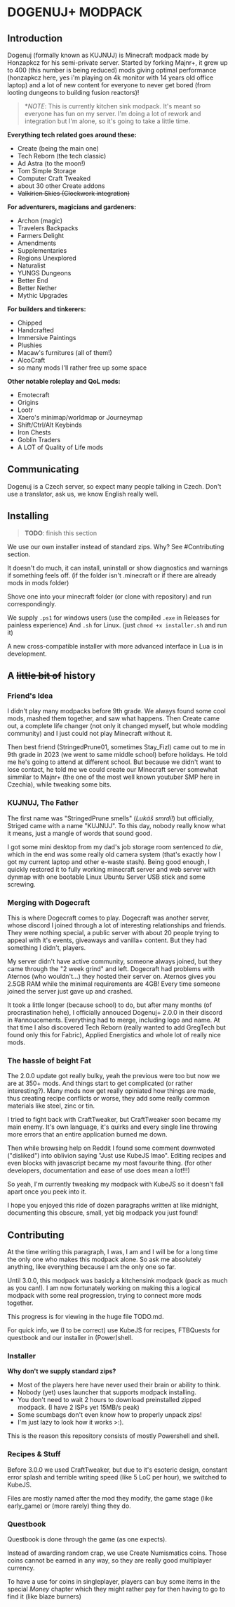 # DOGENUJ+ MODPACK

## Introduction

Dogenuj (formally known as KUJNUJ) is Minecraft modpack made by Honzapkcz for his semi-private server.
Started by forking Majnr+, it grew up to 400 (this number is being reduced) mods giving optimal performance (honzapkcz here, yes i'm playing on 4k monitor with 14 years old office laptop) and a lot of new content for everyone to never get bored (from looting dungeons to building fusion reactors)!

> **NOTE*: This is currently kitchen sink modpack. It's meant so everyone has fun on my server. I'm doing a lot of rework and integration but I'm alone, so it's going to take a little time.

**Everything tech related goes around these:**

- Create (being the main one)
- Tech Reborn (the tech classic)
- Ad Astra (to the moon!)
- Tom Simple Storage
- Computer Craft Tweaked
- about 30 other Create addons
- ~~Valkirien Skies (Clockwork integration)~~

**For adventurers, magicians and gardeners:**

- Archon (magic)
- Travelers Backpacks
- Farmers Delight
- Amendments
- Supplementaries
- Regions Unexplored
- Naturalist
- YUNGS Dungeons
- Better End
- Better Nether
- Mythic Upgrades

**For builders and tinkerers:**

- Chipped
- Handcrafted
- Immersive Paintings
- Plushies
- Macaw's furnitures (all of them!)
- AlcoCraft
- so many mods I'll rather free up some space

**Other notable roleplay and QoL mods:**

- Emotecraft
- Origins
- Lootr
- Xaero's minimap/worldmap or Journeymap
- Shift/Ctrl/Alt Keybinds
- Iron Chests
- Goblin Traders
- A LOT of Quality of Life mods

## Communicating

Dogenuj is a Czech server, so expect many people talking in Czech.
Don't use a translator, ask us, we know English really well.

## Installing

> **TODO**: finish this section

We use our own installer instead of standard zips. Why? See #Contributing section.

It doesn't do much, it can install, uninstall or show diagnostics and warnings if something feels off.
(if the folder isn't .minecraft or if there are already mods in mods folder)

Shove one into your minecraft folder (or clone with repository) and run correspondingly.

We supply `.ps1` for windows users (use the compiled `.exe` in Releases for painless experience)
And `.sh` for Linux. (just `chmod +x installer.sh` and run it)

A new cross-compatible installer with more advanced interface in Lua is in development.

## A ~~little bit of~~ history

### Friend's Idea

I didn't play many modpacks before 9th grade. We always found some cool mods, mashed them together,
and saw what happens. Then Create came out, a complete life changer (not only it changed myself,
but whole modding community) and I just could not play Minecraft without it.

Then best friend (StringedPrune01, sometimes Stay_Fizl) came out to me in 9th grade in 2023 (we went to same middle school) before holidays. He told me he's going to attend at different school. But because we
didn't want to lose contact, he told me we could create our Minecraft server somewhat simmilar to Majnr+ (the 
one of the most well known youtuber SMP here in Czechia), while tweaking some bits.

### KUJNUJ, The Father

The first name was "StringedPrune smells" (*Lukáš smrdí!*) but officially, Striged came with a name "KUJNUJ". To this day,
nobody really know what it means, just a mangle of words that sound good.

I got some mini desktop from my dad's job storage room sentenced *to die*, which in the end was some really
old camera system (that's exactly how I got my current laptop and other e-waste stash). Being good enough,
I quickly restored it to fully working minecraft server and web server with dynmap with one bootable Linux
Ubuntu Server USB stick and some screwing.

### Merging with Dogecraft

This is where Dogecraft comes to play. Dogecraft was another server, whose discord I joined through a lot
of interesting relationships and friends. They were nothing special, a public server with about 20 people trying
to appeal with it's events, giveaways and vanilla+ content. But they had something I didn't, players.

My server didn't have active community, someone always joined, but they came through the "2 week grind" and
left. Dogecraft had problems with Aternos (who wouldn't...) they hosted their server on. Aternos gives you 2.5GB
RAM while the minimal requirements are 4GB! Every time someone joined the server just gave up and crashed.

It took a little longer (because school) to do, but after many months (of procrastination hehe), I officially
annouced Dogenuj+ 2.0.0 in their discord in #annoucements. Everything had to merge, including logo and name.
At that time I also discovered Tech Reborn (really wanted to add GregTech but found only this for Fabric),
Applied Energistics and whole lot of really nice mods.

### The hassle of beight Fat

The 2.0.0 update got really bulky, yeah the previous were too but now we are at 350+ mods. And things start
to get complicated (or rather interesting?). Many mods now get really opiniated how things are made,
thus creating recipe conflicts or worse, they add some really common materials like steel, zinc or tin.

I tried to fight back with CraftTweaker, but CraftTweaker soon became my main enemy. It's own language,
it's quirks and every single line throwing more errors that an entire application burned me down.

Then while browsing help on Reddit I found some comment downwoted ("disliked") into oblivion saying "Just use KubeJS
lmao". Editing recipes and even blocks with javascript became my most favourite thing. (for other developers,
documentation and ease of use does mean a lot!!!)

So yeah, I'm currently tweaking my modpack with KubeJS so it doesn't fall apart once you peek into it.

I hope you enjoyed this ride of dozen paragraphs written at like midnight, documenting this obscure, small,
yet big modpack you just found!

## Contributing

At the time writing this paragraph, I was, I am and I will be for a long time the only one who makes this modpack alone.
So ask me absolutely anything, like everything because I am the only one so far.

Until 3.0.0, this modpack was basicly a kitchensink modpack (pack as much as you can!). I am now fortunately working on
making this a logical modpack with some real progression, trying to connect more mods together.

This progress is for viewing in the huge file TODO.md.

For quick info, we (I to be correct) use KubeJS for recipes, FTBQuests for questbook and our installer in (Power)shell.

### Installer

**Why don't we supply standard zips?**

- Most of the players here have never used their brain or ability to think.
- Nobody (yet) uses launcher that supports modpack installing.
- You don't need to wait 2 hours to download preinstalled zipped modpack. (I have 2 ISPs yet 15MB/s peak)
- Some scumbags don't even know how to properly unpack zips!
- I'm just lazy to look how it works >:).

This is the reason this repository consists of mostly Powershell and shell.

### Recipes & Stuff

Before 3.0.0 we used CraftTweaker, but due to it's esoteric design, constant error splash and terrible writing speed (like 5 LoC per hour),
we switched to KubeJS.

Files are mostly named after the mod they modify, the game stage (like early_game) or (more rarely) thing they do.

### Questbook

Questbook is done through the game (as one expects).

Instead of awarding random crap, we use Create Numismatics coins. Those coins cannot be earned in any way, so they are really good multiplayer currency.

To have a use for coins in singleplayer, players can buy some items in the special *Money* chapter which they might rather pay for then having to go to find it (like blaze burners)


